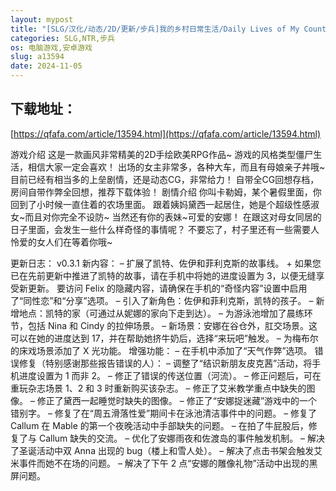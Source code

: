 ```yaml
---
layout: mypost
title: "[SLG/汉化/动态/2D/更新/步兵]我的乡村日常生活/Daily Lives of My Countryside[Ver0.3.1][PC+安卓/2.40G]"
categories: SLG,NTR,步兵
os: 电脑游戏,安卓游戏
slug: a13594
date: 2024-11-05
---
```


## 下载地址：

[https://qfafa.com/article/13594.html](https://qfafa.com/article/13594.html)

游戏介绍
这是一款画风非常精美的2D手绘欧美RPG作品~
游戏的风格类型僵尸生活，相信大家一定会喜欢！
出场的女主非常多，各种大车，而且有母娘亲子丼哦~
目前已经有相当多的上垒剧情，还是动态CG，非常给力！
自带全CG回想存档，房间自带作弊全回想，推荐下载体验！
剧情介绍
你叫卡勒姆，某个暑假里面，你回到了小时候一直住着的农场里面。
跟着姨妈黛西一起居住，她是个超级性感淑女~而且对你完全不设防~
当然还有你的表妹~可爱的安娜！
在跟这对母女同居的日子里面，会发生一些什么样奇怪的事情呢？
不要忘了，村子里还有一些需要人怜爱的女人们在等着你哦~

更新日志：
v0.3.1
新内容：
– 扩展了凯特、佐伊和菲利克斯的故事线。
\+ 如果您已在先前更新中推进了凯特的故事，请在手机中将她的进度设置为 3，以便无缝享受新更新。
要访问 Felix 的隐藏内容，请确保在手机的“奇怪内容”设置中启用了“同性恋”和“分享”选项。
– 引入了新角色：佐伊和菲利克斯，凯特的孩子。
– 新增地点：凯特的家（可通过从妮娜的家向下走到达）。
– 为游泳池增加了晨练环节，包括 Nina 和 Cindy 的拉伸场景。
– 新场景：安娜在谷仓外，肛交场景。这可以在她的进度达到 17，并在帮助她挤牛奶后，选择“来玩吧”触发。
– 为梅布尔的床戏场景添加了 X 光功能。
增强功能：
– 在手机中添加了“天气作弊”选项。
错误修复（特别感谢那些报告错误的人）：
– 调整了“结识新朋友皮克茜”活动，将手机进度设置为 1 而非 2。
– 修正了错误的传送位置（河流）。
– 修正问题后，可在重玩杂志场景 1、2 和 3 时重新购买该杂志。
– 修正了艾米教学重点中缺失的图像。
– 修正了黛西一起睡觉时缺失的图像。
– 修正了“安娜捉迷藏”游戏中的一个错别字。
– 修复了在“周五滑落性爱”期间卡在泳池清洁事件中的问题。
– 修复了 Callum 在 Mable 的第一个夜晚活动中手部缺失的问题。
– 在拍了牛屁股后，修复了与 Callum 缺失的交流。
– 优化了安娜雨夜和佐渡岛的事件触发机制。
– 解决了圣诞活动中双 Anna 出现的 bug（楼上和雪人处）。
– 解决了点击书架会触发艾米事件而她不在场的问题。
– 解决了下午 2 点“安娜的雕像礼物”活动中出现的黑屏问题。